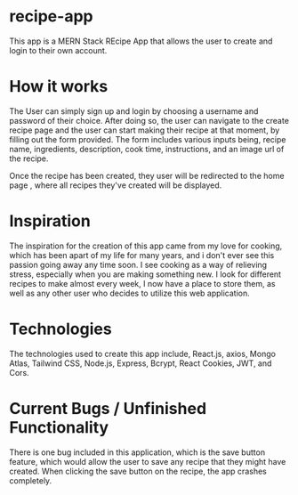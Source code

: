 # recipe-app
This app is a MERN Stack REcipe App that allows the user to create and login to their own account. 

# How it works
The User can simply sign up and login by choosing a username and password of their choice. After doing so, the user can navigate to the create recipe page and the user can start making their recipe at that moment, by filling out the form provided. The form includes various inputs being, recipe name, ingredients, description, cook time, instructions, and an image url of the recipe.

Once the recipe has been created, they user will be redirected to the home page , where all recipes they've created will be displayed.


# Inspiration
The inspiration for the creation of this app came from my love for cooking, which has been apart of my life for many years, and i don't ever see this passion going away any time soon. I see cooking as a way of relieving stress, especially when you are making something new. I look for different recipes to make almost every week, I now have a place to store them, as well as any other user who decides to utilize this web application. 

# Technologies
The technologies used to create this app include, React.js, axios, Mongo Atlas, Tailwind CSS, Node.js, Express, Bcrypt, React Cookies, JWT, and Cors.


# Current Bugs / Unfinished Functionality 
There is one bug included in this application, which is the save button feature, which would allow the user to save any recipe that they might have created. When clicking the save button on the recipe, the app crashes completely. 

